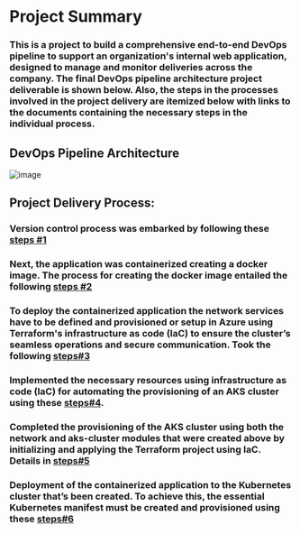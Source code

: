 # Project Summary
### This is a project to build a comprehensive end-to-end DevOps pipeline to support an organization's internal web application, designed to manage and monitor deliveries across the company. The final DevOps pipeline architecture project deliverable is shown below. Also, the steps in the processes involved in the project delivery are itemized below with links to the documents containing the necessary steps in the individual process. 

## DevOps Pipeline Architecture
![image](https://github.com/HKasie/aks-terraform-main/assets/22567426/3d4582bd-fa46-46d8-8557-c916167581be)


## Project Delivery Process:
### Version control process was embarked by following these [steps #1](https://github.com/HKasie/aks-terraform-main/blob/main/Documentation/Documentation%20-%20version%20control.pdf)

### Next, the application was containerized creating a docker image. The process for creating the docker image entailed the following [steps #2](https://github.com/HKasie/aks-terraform-main/blob/main/Documentation/Documentation%20-%20Docker-containerisation%20.pdf)

### To deploy the containerized application the network services have to be defined and provisioned or setup in Azure using Terraform's infrastructure as code (IaC) to ensure the cluster’s seamless operations and secure communication. Took the following [steps#3](https://github.com/HKasie/aks-terraform-main/blob/main/Documentation/Documentation%20-%20Defining%20network%20services%20with%20IaC.pdf) 

### Implemented the necessary resources using infrastructure as code (IaC) for automating the provisioning of an AKS cluster using these [steps#4](https://github.com/HKasie/aks-terraform-main/blob/main/Documentation/Documentation-%20Defining%20an%20AKS%20cluster%20with%20IaC.pdf).

### Completed the provisioning of the AKS cluster using both the network and aks-cluster modules that were created above by initializing and applying the Terraform project using IaC. Details in [steps#5](https://github.com/HKasie/aks-terraform-main/blob/main/Documentation/Documentation-%20Creating%20an%20AKS%20cluster%20with%20IaC.pdf) 

### Deployment of the containerized application to the Kubernetes cluster that’s been created. To achieve this, the essential Kubernetes manifest must be created and provisioned using these [steps#6](https://github.com/HKasie/aks-terraform-main/blob/main/Documentation/Document%20-%20Kubernetes%20Deployment%20to%20AKS.pdf)
